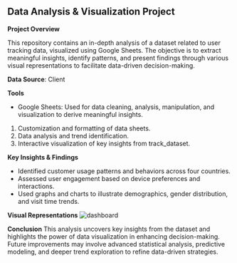 <h2> Data Analysis & Visualization Project</h2>

****Project Overview**** 

This repository contains an in-depth analysis of a dataset related to user tracking data, visualized 
using Google Sheets. The objective is to extract meaningful insights, identify patterns, and present 
findings through various visual representations to facilitate data-driven decision-making.

****Data Source****: Client

****Tools****
* Google Sheets: Used for data cleaning, analysis, manipulation, and visualization to derive 
meaningful insights.

1. Customization and formatting of data sheets.
2. Data analysis and trend identification.
3. Interactive visualization of key insights from track_dataset.

****Key Insights & Findings****
* Identified customer usage patterns and behaviors across four countries.
* Assessed user engagement based on device preferences and interactions.
* Used graphs and charts to illustrate demographics, gender distribution, and visit time trends.

****Visual Representations****
![dashboard](https://github.com/sakibahmed-da/plant_sales_analysis/blob/main/dashboard.png)

****Conclusion****
This analysis uncovers key insights from the dataset and highlights the power of data visualization 
in enhancing decision-making. Future improvements may involve advanced statistical analysis, 
predictive modeling, and deeper trend exploration to refine data-driven strategies.

